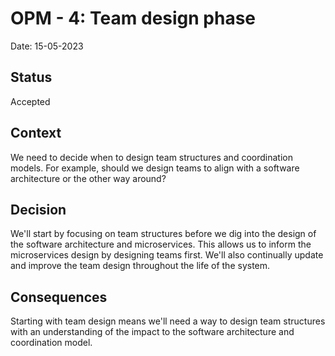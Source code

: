 # OPM - 4: Team design phase
Date: 15-05-2023
## Status 
Accepted
## Context
We need to decide when to design team structures and coordination models. For example, should we design teams to align with a software architecture or the other way around?

## Decision
We'll start by focusing on team structures before we dig into the design of the software architecture and microservices. This allows us to inform the microservices design by designing teams first. We'll also continually update and improve the team design throughout the life of the system.

## Consequences
Starting with team design means we'll need a way to design team structures with an understanding of the impact to the software architecture and coordination model.
